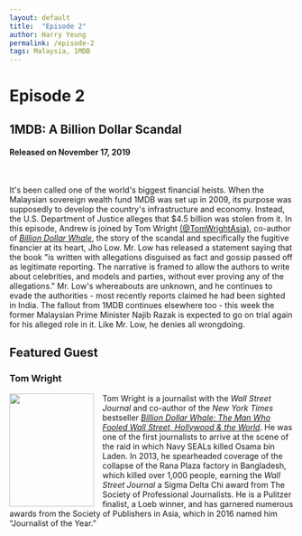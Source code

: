 ```yaml
---
layout: default
title:  "Episode 2"
author: Harry Yeung
permalink: /episode-2
tags: Malaysia, 1MDB
---
```


# Episode 2
## 1MDB: A Billion Dollar Scandal
#### Released on November 17, 2019

<div id="buzzsprout-player-2100834"></div>
<script src="https://www.buzzsprout.com/699187/2100834-1mdb-a-billion-dollar-scandal.js?container_id=buzzsprout-player-2100834&player=small" type="text/javascript" charset="utf-8"></script>
<br>

It's been called one of the world's biggest financial heists. When the Malaysian sovereign wealth fund 1MDB was set up in 2009, its purpose was supposedly to develop the country's infrastructure and economy. Instead, the U.S. Department of Justice alleges that $4.5 billion was stolen from it. In this episode, Andrew is joined by Tom Wright [(@TomWrightAsia)](https://twitter.com/tomwrightasia?lang=en), co-author of [*Billion Dollar Whale*](https://www.amazon.com/gp/product/031643647X/ref=as_li_tl?ie=UTF8&camp=1789&creative=9325&creativeASIN=031643647X&linkCode=as2&tag=asiamatterspo-20&linkId=658bb1a908564a146c2ab31e281a54fe), the story of the scandal and specifically the fugitive financier at its heart, Jho Low. Mr. Low has released a statement saying that the book "is written with allegations disguised as fact and gossip passed off as legitimate reporting. The narrative is framed to allow the authors to write about celebrities, and models and parties, without ever proving any of the allegations." Mr. Low's whereabouts are unknown, and he continues to evade the authorities - most recently reports claimed he had been sighted in India. The fallout from 1MDB continues elsewhere too - this week the former Malaysian Prime Minister Najib Razak is expected to go on trial again for his alleged role in it. Like Mr. Low, he denies all wrongdoing.

## Featured Guest

### Tom Wright

<img src="https://user-images.githubusercontent.com/67763587/89765610-83940480-daab-11ea-8d6e-7eca4a4a9377.png"
  style="width:150px;height:200px;margin-right:15px;"
  align="left" />
  <p>Tom Wright is a journalist with the <i>Wall Street Journal</i> and co-author of the <i>New York Times</i> bestseller <a href="https://www.amazon.com/gp/product/031643647X/ref=as_li_tl?ie=UTF8&camp=1789&creative=9325&creativeASIN=031643647X&linkCode=as2&tag=asiamatterspo-20&linkId=658bb1a908564a146c2ab31e281a54fe"><i>Billion Dollar Whale: The Man Who Fooled Wall Street, Hollywood & the World</i></a>. He was one of the first journalists to arrive at the scene of the raid in which Navy SEALs killed Osama bin Laden. In 2013, he spearheaded coverage of the collapse of the Rana Plaza factory in Bangladesh, which killed over 1,000 people, earning the <i>Wall Street Journal</i> a Sigma Delta Chi award from The Society of Professional Journalists. He is a Pulitzer finalist, a Loeb winner, and has garnered numerous awards from the Society of Publishers in Asia, which in 2016 named him “Journalist of the Year.”</p>
